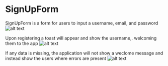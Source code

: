 # SignUpForm
SignUpForm is a form for users to input a username, email, and password
![alt text](https://i.imgur.com/zOGrTkb.png)

Upon registering a toast will appear and show the username,. welcoming them to the app
![alt text](https://i.imgur.com/HnATzAN.png)

If any data is missing, the application will not show a weclome message and instead show the users where errors are present
![alt text](https://i.imgur.com/LzE3txw.png)
